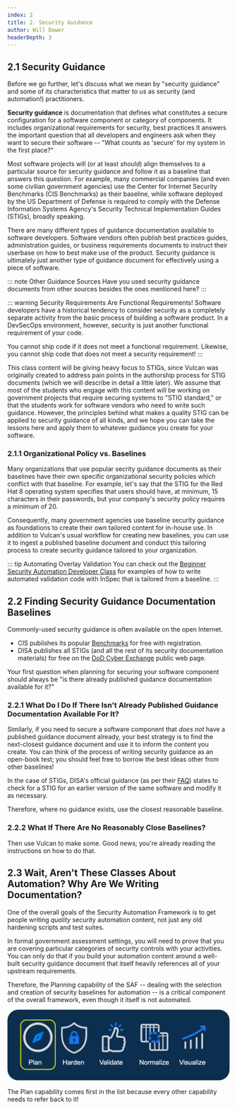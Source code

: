 ```yaml
---
index: 2
title: 2. Security Guidance
author: Will Dower
headerDepth: 3
---
```


## 2.1 Security Guidance

Before we go further, let's discuss what we mean by "security guidance" and some of its characteristics that matter to us as security (and automation!) practitioners.

**Security guidance** is documentation that defines what constitutes a secure configuration for a software component or category of components. It includes organizational requirements for security, best practices It answers the important question that all developers and engineers ask when they want to secure their software -- "What counts as 'secure' for my system in the first place?"

Most software projects will (or at least *should*) align themselves to a particular source for security guidance and follow it as a baseline that answers this question. For example, many commercial companies (and even some civilian government agencies) use the Center for Internet Security Benchmarks (CIS Benchmarks) as their baseline, while software deployed by the US Department of Defense is required to comply with the Defense Information Systems Agency's Security Technical Implementation Guides (STIGs), broadly speaking.

There are many different types of guidance documentation available to software developers. Software vendors often publish best practices guides, administration guides, or business requirements documents to instruct their userbase on how to best make use of the product. Security guidance is ultimately just another type of guidance document for effectively using a piece of software.

::: note Other Guidance Sources
Have you used security guidance documents from other sources besides the ones mentioned here?
:::

::: warning Security Requirements Are Functional Requirements!
Software developers have a historical tendency to consider security as a completely separate activity from the basic process of building a software product. In a DevSecOps environment, however, security is just another functional requirement of your code.

You cannot ship code if it does not meet a functional requirement. Likewise, you cannot ship code that does not meet a security requirement!
:::

This class content will be giving heavy focus to STIGs, since Vulcan was originally created to address pain points in the authorship process for STIG documents (which we will describe in detail a little later). We assume that most of the students who engage with this content will be working on government projects that require securing systems to "STIG standard," or that the students work for software vendors who need to write such guidance. However, the principles behind what makes a quality STIG can be applied to security guidance of all kinds, and we hope you can take the lessons here and apply them to whatever guidance you create for your software.

### 2.1.1 Organizational Policy vs. Baselines

Many organizations that use popular secrity guidance documents as their baselines have their own specific organizational security policies which conflict with that baseline. For example, let's say that the STIG for the Red Hat 8 operating system specifies that users should have, at minimum, 15 characters in their passwords, but your company's security policy requires a minimum of 20.

Consequently, many government agencies use baseline security guidance as foundations to create their own tailored content for in-house use. In addition to Vulcan's usual workflow for creating new baselines, you can use it to ingest a published baseline document and conduct this tailoring process to create security guidance tailored to your organization.

::: tip Automating Overlay Validation
You can check out the [Beginner Security Automation Developer Class](https://mitre.github.io/saf-training/courses/beginner/10.html#profile-dependencies-overlays) for examples of how to write automated validation code with InSpec that is tailored from a baseline.
:::

## 2.2 Finding Security Guidance Documentation Baselines

Commonly-used security guidance is often available on the open Internet.

- CIS publishes its popular [Benchmarks](https://www.cisecurity.org/cis-benchmarks) for free with registration.
- DISA publishes all STIGs (and all the rest of its security documentation materials) for free on the [DoD Cyber Exchange](https://public.cyber.mil/stigs/downloads/) public web page.

Your first question when planning for securing your software component should always be "is there already published guidance documentation available for it?"

### 2.2.1 What Do I Do If There Isn't Already Published Guidance Documentation Available For It?

Similarly, if you need to secure a software component that *does not* have a published guidance document already, your best strategy is to find the next-closest guidance document and use it to inform the content you create. You can think of the process of writing security guidance as an open-book test; you should feel free to borrow the best ideas other from other baselines!

In the case of STIGs, DISA's official guidance (as per their [FAQ](https://public.cyber.mil/stigs/faqs/#toggle-id-11)) states to check for a STIG for an earlier version of the same software and modify it as necessary.

Therefore, where no guidance exists, use the closest reasonable baseline.

### 2.2.2 What If There Are No Reasonably Close Baselines?

Then use Vulcan to make some. Good news; you're already reading the instructions on how to do that.

## 2.3 Wait, Aren't These Classes About Automation? Why Are We Writing Documentation?

One of the overall goals of the Security Automation Framework is to get people writing *quality* security automation content, not just any old hardening scripts and test suites.

In formal government assessment settings, you will need to prove that you are covering particular categories of security controls with your activities. You can only do that if you build your automation content around a well-built security guidance document that itself heavily references all of your upstream requirements.

Therefore, the Planning capability of the SAF -- dealing with the selection and creation of security baselines for automation -- is a critical component of the overall framework, even though it itself is not automated.

![SAF Plan Capability](../../assets/img/SAFPlan.png "Figure 1 - SAF Capabilities")

The Plan capability comes first in the list because every other capability needs to refer back to it!